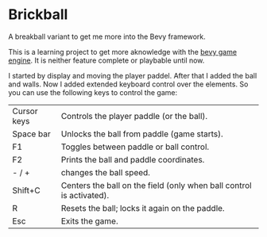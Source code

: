 # Brickball
A breakball variant to get me more into the Bevy framework.

This is a learning project to get more aknowledge with the [bevy game engine](https://bevyengine.org/). It is neither feature complete or playbable until now.

I started by display and moving the player paddel. After that I added the ball and walls. Now I added extended keyboard control over the elements. So you can use the following keys to control the game: 

<table>
<tr>
<td>Cursor keys</td>
<td>Controls the player paddle (or the ball).</td>
</tr>
<tr>
<td>Space bar</td>
<td>Unlocks the ball from paddle (game starts).</td>
</tr>
<tr>
<td>F1</td>
<td>Toggles between paddle or ball control.</td>
</tr>
<tr>
<td>F2</td>
<td>Prints the ball and paddle coordinates.</td>
</tr>
<tr>
<td>- / +</td>
<td>changes the ball speed.</td>
</tr>
<tr>
<td>Shift+C</td>
<td>Centers the ball on the field (only when ball control is activated).</td>
</tr>
<tr>
<td>R</td>
<td>Resets the ball; locks it again on the paddle.</td>
</tr>
<tr>
<td>Esc</td>
<td>Exits the game.</td>
</tr>
</table>
